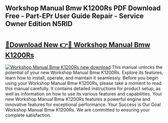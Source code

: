 ## Workshop Manual Bmw K1200Rs PDF Download Free - Part-EPr User Guide Repair - Service Owner Edition N5RlD

# <h2><a href="http://bc48479.oget.top/?id=Workshop+Manual+Bmw+K1200Rs">🔗Download New 👉🔴 Workshop Manual Bmw K1200Rs</a></h2>

[![Workshop Manual Bmw K1200Rs new download](https://i.imgur.com/5g1atiW.png)](http://bc48479.oget.top/?id=Workshop+Manual+Bmw+K1200Rs)
This manual unlocks the potential of your new Workshop Manual Bmw K1200Rs. Explore its features, learn how to install, operate, and maintain it seamlessly. Before you begin using your Workshop Manual Bmw K1200Rs, please take a moment to read this manual carefully. It contains detailed instructions for product setup, as well as information on how to use its various features and capabilities. Your new Workshop Manual Bmw K1200Rs features a powerful engine and innovative features for exceptional performance. Your Success is Our Goal Workshop Manual Bmw K1200Rs. We are committed to ensuring your complete satisfaction.
